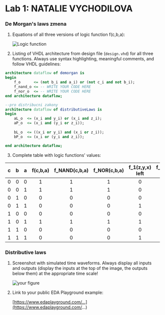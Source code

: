 # Lab 1: NATALIE VYCHODILOVA

### De Morgan's laws zmena

1. Equations of all three versions of logic function f(c,b,a):

   ![Logic function](images/equations.png)

2. Listing of VHDL architecture from design file (`design.vhd`) for all three functions. Always use syntax highlighting, meaningful comments, and follow VHDL guidelines:

```vhdl
architecture dataflow of demorgan is
begin
    f_o      <= (not b_i and a_i) or (not c_i and not b_i);
    f_nand_o <= -- WRITE YOUR CODE HERE
    f_nor_o  <= -- WRITE YOUR CODE HERE
end architecture dataflow;

--pro distribucni zakony
architecture dataflow of distributiveLaws is
begin
    aL_o  <= (x_i and y_i) or (x_i and z_i);
    aP_o  <= (x_i and (y_i or z_i));
    
    bL_o  <= ((x_i or y_i) and (x_i or z_i));
    bP_o  <= (x_i or (y_i and z_i));

end architecture dataflow;
```

3. Complete table with logic functions' values:

| **c** | **b** |**a** | **f(c,b,a)** | **f_NAND(c,b,a)** | **f_NOR(c,b,a)** | **f_1(z,y,x) left** | **f_1(z,y,x) right** | **f_2(z,y,x) left** | **f_2(z,y,x) right** |
| :-: | :-: | :-: | :-: | :-: | :-: | :-: | :-: | :-: | :-: |
| 0 | 0 | 0 | 1 | 1 | 1 | 0 | 0 | 0 | 0 |
| 0 | 0 | 1 | 1 | 1 | 1 | 0 | 0 | 1 | 1 |
| 0 | 1 | 0 | 0 | 0 | 0 | 0 | 0 | 0 | 0 |
| 0 | 1 | 1 | 0 | 0 | 0 | 1 | 1 | 1 | 1 |
| 1 | 0 | 0 | 0 | 0 | 0 | 0 | 0 | 0 | 0 |
| 1 | 0 | 1 | 1 | 1 | 1 | 1 | 1 | 1 | 1 |
| 1 | 1 | 0 | 0 | 0 | 0 | 0 | 0 | 1 | 1 |
| 1 | 1 | 1 | 0 | 0 | 0 | 1 | 1 | 1 | 1 |

### Distributive laws

1. Screenshot with simulated time waveforms. Always display all inputs and outputs (display the inputs at the top of the image, the outputs below them) at the appropriate time scale!

   ![your figure]()

2. Link to your public EDA Playground example:

   [https://www.edaplayground.com/...](https://www.edaplayground.com/...)
